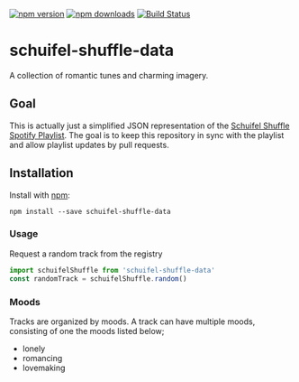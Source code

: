 [![npm version](https://img.shields.io/npm/v/schuifel-shuffle-data.svg?style=flat-square)](https://www.npmjs.com/package/schuifel-shuffle-data)
[![npm downloads](https://img.shields.io/npm/dt/schuifel-shuffle-data.svg?style=flat-square)](https://www.npmjs.com/package/schuifel-shuffle-data)
[![Build Status](https://travis-ci.org/schuifel-shuffle/data.svg?branch=master)](https://travis-ci.org/schuifel-shuffle/data)

# schuifel-shuffle-data

A collection of romantic tunes and charming imagery.

## Goal

This is actually just a simplified JSON representation of the [Schuifel Shuffle Spotify Playlist](https://open.spotify.com/user/thundercatone/playlist/4bckH8h0XjMkpeICjXzmAH?si=xCkqB2BsTrajodeq_xUtbQ).
The goal is to keep this repository in sync with the playlist and allow playlist updates by pull requests.

## Installation

Install with [npm](https://npmjs.org/):

```
npm install --save schuifel-shuffle-data
```

### Usage

Request a random track from the registry

```js
import schuifelShuffle from 'schuifel-shuffle-data'
const randomTrack = schuifelShuffle.random()
```

### Moods

Tracks are organized by moods. A track can have multiple moods, consisting of one the moods listed below;

- lonely
- romancing
- lovemaking
